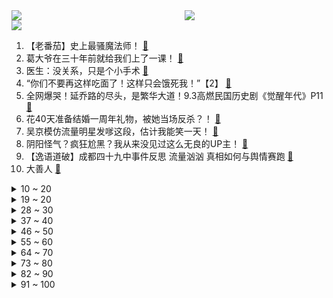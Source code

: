 <div >
	<a style="float:left;width:55%;" href = "https://github.com/anuraghazra/github-readme-stats">
	  <img src = "https://github-readme-stats.vercel.app/api?username=iuuuuuaena&theme=buefy&show_icons=true"/>
	</a>
	<a  style="float:right;width:45%" href = "https://github.com/anuraghazra/github-readme-stats">
	  <img  src="https://github-readme-stats.vercel.app/api/top-langs/?username=anuraghazra&layout=compact"/>
	</a>
	</div>

[![](https://img.shields.io/badge/jxd-@jxdgogogo.xyz-yellowgreen.svg)](https://www.jxdgogogo.xyz)<br>
1. 【老番茄】史上最骚魔法师！ [:link:](//www.bilibili.com/video/BV1M64y1m7gA) <br>
2. 葛大爷在三十年前就给我们上了一课！ [:link:](//www.bilibili.com/video/BV1hA411G7FZ) <br>
3. 医生：没关系，只是个小手术 [:link:](//www.bilibili.com/video/BV1k541137Ez) <br>
4. “你们不要再这样吃面了！这样只会饿死我！”【2】 [:link:](//www.bilibili.com/video/BV1e5411374k) <br>
5. 全网爆哭！延乔路的尽头，是繁华大道！9.3高燃民国历史剧《觉醒年代》P11 [:link:](//www.bilibili.com/video/BV1yy4y1p71t) <br>
6. 花40天准备结婚一周年礼物，被她当场反杀？！ [:link:](//www.bilibili.com/video/BV13K411F7tr) <br>
7. 吴京模仿流量明星发嗲这段，估计我能笑一天！ [:link:](//www.bilibili.com/video/BV1Rq4y1J7ue) <br>
8. 阴阳怪气？疯狂尬黑？我从来没见过这么无良的UP主！ [:link:](//www.bilibili.com/video/BV1iq4y177h4) <br>
9. 【逸语道破】成都四十九中事件反思 流量汹汹 真相如何与舆情赛跑 [:link:](//www.bilibili.com/video/BV1qU4y1t7B6) <br>
10. 大善人 [:link:](//www.bilibili.com/video/BV1Co4y127k2) <br>
<details>
<summary>10 ~ 20</summary>
11. 天問①號：峩菿钬☆辣！ [:link:](//www.bilibili.com/video/BV1V5411u7yy) <br>
12. 靠谱盘点119：谁才是鱼？RNG全胜出线，DFM上演热血少年漫，DK：我跟鱼打起来了 [:link:](//www.bilibili.com/video/BV1kV411E7W6) <br>
13. 【warma】我的皮卡丘为什么是这样子的？！ [:link:](//www.bilibili.com/video/BV13h411v7ac) <br>
14. ⏰饮茶时间到~⏰ [:link:](//www.bilibili.com/video/BV1Ny4y1W7Ps) <br>
15. 我只会心疼哥哥⚡京剧版⚡ [:link:](//www.bilibili.com/video/BV1so4y1m7cn) <br>
16. 我就说登陆界面这个胖子怎么那么眼熟，还有这BGM [:link:](//www.bilibili.com/video/BV12p4y147zs) <br>
17. 【罗翔】“世纪审判”辛普森案，人类可以接受一个有缺陷的正义吗？ [:link:](//www.bilibili.com/video/BV1K44y1r74m) <br>
18. 这个操作你给打多少分？ [:link:](//www.bilibili.com/video/BV1nb4y1f7A2) <br>
19. 大家好。我是摩登兄弟刘宇宁。冷面杀手皓都来了。 [:link:](//www.bilibili.com/video/BV1bq4y177as) <br>
</details>
<details>
<summary>19 ~ 20</summary>
20. 【B限】来自恋乃夜舞的通知【官方】 [:link:](//www.bilibili.com/video/BV1Jv4115728) <br>
21. 【手绘100帧动画】藏 狐 耍 棍 [:link:](//www.bilibili.com/video/BV12V411E769) <br>
22. 【老E】赛 博 乡 村 8 [:link:](//www.bilibili.com/video/BV1no4y1m72v) <br>
23. "笑死，根本把持不住踩点" [:link:](//www.bilibili.com/video/BV1Yq4y177H5) <br>
24. 40年前的天才设计，被我随手一解就开了？ [:link:](//www.bilibili.com/video/BV1U64y1276F) <br>
25. 当年火爆B站的【权御天下】究竟有多燃！ [:link:](//www.bilibili.com/video/BV1Qq4y177Ek) <br>
26. 蟹坚强终章 [:link:](//www.bilibili.com/video/BV1N64y1m7NB) <br>
27. 上班时间不准饮茶！ [:link:](//www.bilibili.com/video/BV1hb4y1f7Fv) <br>
28. 985大学《内卷的名义》 [:link:](//www.bilibili.com/video/BV1z64y127bX) <br>
</details>
<details>
<summary>28 ~ 30</summary>
29. 一天30根烟，他终于“战胜”了肺癌，这人竟然使诈！ [:link:](//www.bilibili.com/video/BV1yq4y1f76M) <br>
30. 一部被pass的古惑仔公益宣传片 [:link:](//www.bilibili.com/video/BV15K411F7Jj) <br>
31. 新华社记者：还原成都49中学生坠亡事件 [:link:](//www.bilibili.com/video/BV1QK4y1A7b2) <br>
32. 职场人的内心独白 [:link:](//www.bilibili.com/video/BV1N54y1L7G7) <br>
33. 九年前的评论画风竟然是这样！ [:link:](//www.bilibili.com/video/BV12q4y177os) <br>
34. G7商讨如何”控制“中国，竟与八国联军如此相像 [:link:](//www.bilibili.com/video/BV1fh411e7hY) <br>
35. 独家披露！成都49中学生坠亡事件公共视频画面公布 [:link:](//www.bilibili.com/video/BV1hU4y1t73N) <br>
36. 【亮记生物鉴定】网络热传生物鉴定29 [:link:](//www.bilibili.com/video/BV1f64y1C715) <br>
37. 螺蛳粉里竟没有螺蛳肉，小伙怒炒5斤螺蛳一次性吃到够，真解馋 [:link:](//www.bilibili.com/video/BV1Fh411v76A) <br>
</details>
<details>
<summary>37 ~ 40</summary>
38. 试吃油炸活蝎子！全程高能。。。 [:link:](//www.bilibili.com/video/BV1Ly4y1W7Wz) <br>
39. 短发没有女人味？看腻了长发甜妹，不如尝尝加麻加辣 [:link:](//www.bilibili.com/video/BV14y4y1W7eh) <br>
40. 高三老师：这节课暂停，大家出去看看晚霞 [:link:](//www.bilibili.com/video/BV1Ph411v7DR) <br>
41. 如何拒绝道德绑架 [:link:](//www.bilibili.com/video/BV1944y167LU) <br>
42. 压箱底的巨大石斑鱼头，做一份顶级剁椒鱼头，把小伙伴们吃撑了 [:link:](//www.bilibili.com/video/BV1jo4y1m7nb) <br>
43. 终于，他像明星一样被闪光灯包围！ [:link:](//www.bilibili.com/video/BV1FK4y1o7Fd) <br>
44. 九种语言版《Lemon》：时至今日 你仍是我的光芒 [:link:](//www.bilibili.com/video/BV1HA411G7uu) <br>
45. 【时代少年团】拆家vlog《把庭院装扮的更漂亮吧~》 [:link:](//www.bilibili.com/video/BV1BV411E7QA) <br>
46. 阴阳合同！空壳公司！娱乐圈是如何沦为不法收入的最好合作伙伴的？ [:link:](//www.bilibili.com/video/BV1M64y1m7tN) <br>
</details>
<details>
<summary>46 ~ 50</summary>
47. 【曾涵江Cup】B站朋友我来了！非常开心能和大家在这里共续前缘！ [:link:](//www.bilibili.com/video/BV1t5411u7Jt) <br>
48. 现在的锤子VS苏联时期锤子，结果出乎意料 [:link:](//www.bilibili.com/video/BV15f4y1Y7xX) <br>
49. 【4K】两两面包夹两芝士夹面包 [:link:](//www.bilibili.com/video/BV1yb4y1f7Yy) <br>
50. 口碑炸裂！全程高能！今年最过瘾的悬疑剧《无罪之最》上 [:link:](//www.bilibili.com/video/BV14K4y1d72D) <br>
51. “男生的基础发型，看这一支影片就够了” [:link:](//www.bilibili.com/video/BV1ph411v7HS) <br>
52. 笑死！我真没见过这么离谱的选修课 [:link:](//www.bilibili.com/video/BV1mh411e7Xx) <br>
53. 我的儿子是“天才”！ [:link:](//www.bilibili.com/video/BV1VB4y1F7oJ) <br>
54. 一个敢听 一个敢讲 [:link:](//www.bilibili.com/video/BV1L54y1L7rw) <br>
55. 《觉醒年代》的选角有多绝？ [:link:](//www.bilibili.com/video/BV1664y127Gr) <br>
</details>
<details>
<summary>55 ~ 60</summary>
56. 今天是一个防不胜防的一天 [:link:](//www.bilibili.com/video/BV1bQ4y1o7Z1) <br>
57. 2W日元挑战奇葩日本游戏王娃娃机，竟然一发就中大奖？！ [:link:](//www.bilibili.com/video/BV1Y64y1C7f8) <br>
58. 我在“丧尸世界”里居然发现了这个！ [:link:](//www.bilibili.com/video/BV17y4y1W7QP) <br>
59. 买来全世界最大鲍鱼品种！一个可以供六个人吃！ [:link:](//www.bilibili.com/video/BV1FK4y1P7A8) <br>
60. 网红民宿测评有续集！断水断电的割韭菜星空民宿放话:你等着！ [:link:](//www.bilibili.com/video/BV1BU4y1t7kv) <br>
61. 【逗鱼时刻】第301期 国服第一雪崩是怎么练成的 [:link:](//www.bilibili.com/video/BV1BA411G7hE) <br>
62. 【医学博士】如何戒掉手机？｜熬夜玩手机是如何把你变丑的？ [:link:](//www.bilibili.com/video/BV1vv41157xT) <br>
63. 印度疫情全面失控：伯伯接种了疫苗还是感染去世，农村成了人间“地狱” [:link:](//www.bilibili.com/video/BV1Zh411e792) <br>
64. 小潮院长逼我发的 [:link:](//www.bilibili.com/video/BV18U4y1t72X) <br>
</details>
<details>
<summary>64 ~ 70</summary>
65. 《兄 弟 们，有 挂》 [:link:](//www.bilibili.com/video/BV13p4y1t7qK) <br>
66. 10天14000块，我成功造出史上最复杂绝版星云战舰 [:link:](//www.bilibili.com/video/BV1Zq4y1f7dP) <br>
67. 这游戏能让你体验到当“军官”究竟有多爽！〖游戏不止〗 [:link:](//www.bilibili.com/video/BV1xQ4y1o7jy) <br>
68. 传说中的天津味女仆咖啡店被我找到了!没想到服务巨好! [:link:](//www.bilibili.com/video/BV1uo4y1m7CA) <br>
69. 【半佛】环保跌倒，环保少女吃饱。 [:link:](//www.bilibili.com/video/BV11q4y1f7Co) <br>
70. 刷新演技下限！《遇龙》：演员的门槛这么低了吗？ [:link:](//www.bilibili.com/video/BV1764y1C7Qh) <br>
71. 人类早期灭蚊行动的珍贵影像 [:link:](//www.bilibili.com/video/BV1ff4y1a7nB) <br>
72. 我在B站的第一个作品，也是人生第一次出镜，简单展示一下！ [:link:](//www.bilibili.com/video/BV1SA411G7oC) <br>
73. 《血宴》杀了我对着自由祭祀 [:link:](//www.bilibili.com/video/BV1N54y1L7ZG) <br>
</details>
<details>
<summary>73 ~ 80</summary>
74. 【2021MSI】5月14日对抗赛 RNG vs DK [:link:](//www.bilibili.com/video/BV1Xy4y1p7wt) <br>
75. “他们的婚姻最终成为英国王室历史上无可匹敌的爱情传奇”｜《维多利亚》上｜“我亲爱的阿尔伯特，他的出现和死亡如流星划过黑暗的夜空一样，改变着英国和欧洲王室的轨迹。 [:link:](//www.bilibili.com/video/BV1Lb4y1f78y) <br>
76. 我假装成余景天的粉丝进了群，打榜、反黑一周后，我悟了！【王小七】 [:link:](//www.bilibili.com/video/BV1Sf4y1a75y) <br>
77. 成年人的崩溃，只在一瞬间！来自一段真实视频 [:link:](//www.bilibili.com/video/BV17b4y1f7xp) <br>
78. 【特效向】燕双鹰vs全明星 [:link:](//www.bilibili.com/video/BV1z64y127Hf) <br>
79. 《 爷 只 会 心 疼 哥 哥 2  》！ [:link:](//www.bilibili.com/video/BV1PA411G7pD) <br>
80. 林小北云顶之弈：新版本黑科技，成型就吃鸡黑鸟天骑！6骑士黑鸟盾天使 LOL云顶之弈S5上分套路阵容教学！ [:link:](//www.bilibili.com/video/BV1Bv411574W) <br>
81. 袁隆平团队再传喜讯！新型超级杂交水稻亩产2005.66斤，能多养活数亿人 [:link:](//www.bilibili.com/video/BV1D64y1C7KF) <br>
82. 全世界都在三点饮茶 [:link:](//www.bilibili.com/video/BV1dq4y1f7Jn) <br>
</details>
<details>
<summary>82 ~ 90</summary>
83. 【4K60FPS】阿黛尔Adele《Someone Like You》万人大合唱现场！人生一定要看的现场！ [:link:](//www.bilibili.com/video/BV1W64y1C7vN) <br>
84. 整个过程都好羞辱... [:link:](//www.bilibili.com/video/BV1m64y1C7Sn) <br>
85. 戰   回   術   咒 [:link:](//www.bilibili.com/video/BV1wB4y1w7Lm) <br>
86. 成都“最便宜的自助餐”，14元20多种肉菜随便吃，老板疯狂喊着加菜加菜多吃点，工地大哥、出租车师傅、外卖小哥，各路硬汉吃饱又吃好 [:link:](//www.bilibili.com/video/BV1dq4y1J7MM) <br>
87. 中国为什么花大力气禁毒？这不是电影，子弹已经压满了！ [:link:](//www.bilibili.com/video/BV1Mh411v7ay) <br>
88. 完爆米其林三星？这辈子一定要来的餐厅！【凭啥这么贵ep23-菁禧荟】 [:link:](//www.bilibili.com/video/BV1oy4y1p7fV) <br>
89. 【晚自习对线】秀 老 师 教 学 [:link:](//www.bilibili.com/video/BV1Mh411v7bH) <br>
90. “一生中最好”的布丁食谱？我先试为敬了 [:link:](//www.bilibili.com/video/BV1G5411u71G) <br>
91. 《功夫》究竟神在哪儿？人物隐喻细节全方位解读【周星驰的喜剧人生E16】 [:link:](//www.bilibili.com/video/BV12K4y1d7zW) <br>
</details>
<details>
<summary>91 ~ 100</summary>
92. 用小麦芽做麦芽糖，耗时7天，看着时间久，其实很简单 [:link:](//www.bilibili.com/video/BV11q4y177tc) <br>
93. 喂！都进来hea!【不饮茶非好汉】 [:link:](//www.bilibili.com/video/BV1z64y1C7Qk) <br>
94. 【小侠】萌不死你，我倒立洗头！！超治愈小动物合集《小小世界》 [:link:](//www.bilibili.com/video/BV1N44y1r7gx) <br>
95. 10台扫地机，半年青春，一个耗费30多万的评测，是如何把我发际线变高的？ [:link:](//www.bilibili.com/video/BV1wQ4y1o7QM) <br>
96. 520欲罢不能的礼物居然是… [:link:](//www.bilibili.com/video/BV1Rf4y1a7ym) <br>
97. 成都49中的悲剧过后，我看到了颜色革命的影子 [:link:](//www.bilibili.com/video/BV1Rf4y1a7jC) <br>
98. 细读经典：107万人打出9.3的逆天高分，N刷后依然让人沉醉 [:link:](//www.bilibili.com/video/BV1bf4y1a7E8) <br>
99. 炎黄二帝对决！上古时期的旷世部落之战，中国神话体系完全解析【炎黄篇】上 [:link:](//www.bilibili.com/video/BV1gb4y1f7dU) <br>
100. 吊打鸣人？秒杀五影！火影BOSS最强装逼战TOP5！「火影战力学」 [:link:](//www.bilibili.com/video/BV1Zy4y1p7zT) <br>
</details>
